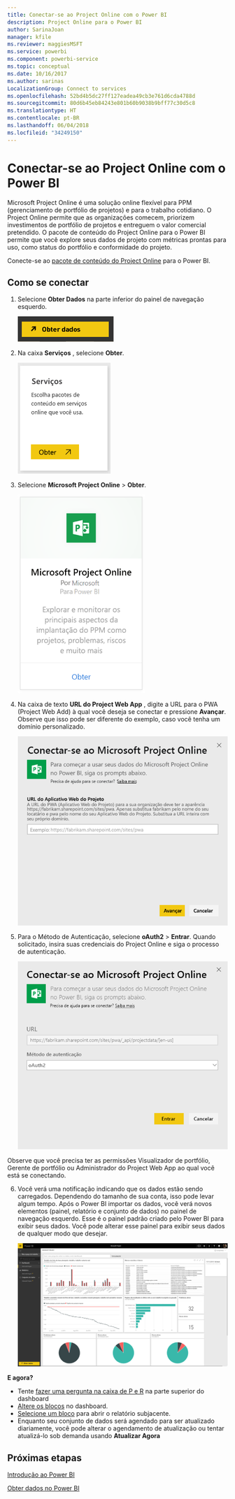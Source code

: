 ```yaml
---
title: Conectar-se ao Project Online com o Power BI
description: Project Online para o Power BI
author: SarinaJoan
manager: kfile
ms.reviewer: maggiesMSFT
ms.service: powerbi
ms.component: powerbi-service
ms.topic: conceptual
ms.date: 10/16/2017
ms.author: sarinas
LocalizationGroup: Connect to services
ms.openlocfilehash: 52bd4b5dc27ff127eadea49cb3e761d6cda4788d
ms.sourcegitcommit: 80d6b45eb84243e801b60b9038b9bff77c30d5c8
ms.translationtype: HT
ms.contentlocale: pt-BR
ms.lasthandoff: 06/04/2018
ms.locfileid: "34249150"
---
```

# <a name="connect-to-project-online-with-power-bi"></a>Conectar-se ao Project Online com o Power BI
Microsoft Project Online é uma solução online flexível para PPM (gerenciamento de portfólio de projetos) e para o trabalho cotidiano. O Project Online permite que as organizações comecem, priorizem investimentos de portfólio de projetos e entreguem o valor comercial pretendido. O pacote de conteúdo do Project Online para o Power BI permite que você explore seus dados de projeto com métricas prontas para uso, como status do portfólio e conformidade do projeto.

Conecte-se ao [pacote de conteúdo do Project Online](https://app.powerbi.com/getdata/services/project-online) para o Power BI.

## <a name="how-to-connect"></a>Como se conectar
1. Selecione **Obter Dados** na parte inferior do painel de navegação esquerdo.
   
    ![](media/service-connect-to-project-online/getdata.png)
2. Na caixa **Serviços** , selecione **Obter**.
   
   ![](media/service-connect-to-project-online/services.png)
3. Selecione **Microsoft Project Online** \> **Obter**.
   
   ![](media/service-connect-to-project-online/mproject.png)
4. Na caixa de texto **URL do Project Web App** , digite a URL para o PWA (Project Web Add) à qual você deseja se conectar e pressione **Avançar**. Observe que isso pode ser diferente do exemplo, caso você tenha um domínio personalizado.
   
    ![](media/service-connect-to-project-online/params.png)
5. Para o Método de Autenticação, selecione **oAuth2** \> **Entrar**. Quando solicitado, insira suas credenciais do Project Online e siga o processo de autenticação.
   
    ![](media/service-connect-to-project-online/creds.png)
    
Observe que você precisa ter as permissões Visualizador de portfólio, Gerente de portfólio ou Administrador do Project Web App ao qual você está se conectando.

6. Você verá uma notificação indicando que os dados estão sendo carregados. Dependendo do tamanho de sua conta, isso pode levar algum tempo. Após o Power BI importar os dados, você verá novos elementos (painel, relatório e conjunto de dados) no painel de navegação esquerdo. Esse é o painel padrão criado pelo Power BI para exibir seus dados. Você pode alterar esse painel para exibir seus dados de qualquer modo que desejar.
   
   ![](media/service-connect-to-project-online/dashboard2.png)

**E agora?**

* Tente [fazer uma pergunta na caixa de P e R](power-bi-q-and-a.md) na parte superior do dashboard
* [Altere os blocos](service-dashboard-edit-tile.md) no dashboard.
* [Selecione um bloco](service-dashboard-tiles.md) para abrir o relatório subjacente.
* Enquanto seu conjunto de dados será agendado para ser atualizado diariamente, você pode alterar o agendamento de atualização ou tentar atualizá-lo sob demanda usando **Atualizar Agora**

## <a name="next-steps"></a>Próximas etapas
[Introdução ao Power BI](service-get-started.md)

[Obter dados no Power BI](service-get-data.md)

